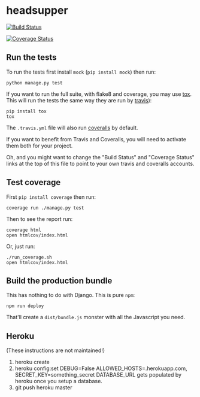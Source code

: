 headsupper
==========

[![Build Status](https://travis-ci.org/peterbe/headsupper.svg?branch=master)](https://travis-ci.org/peterbe/headsupper)

[![Coverage Status](https://coveralls.io/repos/peterbe/headsupper/badge.svg?branch=master&service=github)](https://coveralls.io/github/peterbe/headsupper?branch=master)


Run the tests
-------------

To run the tests first install `mock` (`pip install mock`) then run:

    python manage.py test

If you want to run the full suite, with flake8 and coverage, you may use
[tox](https://testrun.org/tox/latest/). This will run the tests the same way
they are run by [travis](https://travis-ci.org)):

    pip install tox
    tox

The `.travis.yml` file will also run [coveralls](https://coveralls.io) by
default.

If you want to benefit from Travis and Coveralls, you will need to activate
them both for your project.

Oh, and you might want to change the "Build Status" and "Coverage Status" links
at the top of this file to point to your own travis and coveralls accounts.


Test coverage
-------------

First `pip install coverage` then run:

    coverage run ./manage.py test

Then to see the report run:

    coverage html
    open htmlcov/index.html


Or, just run:

    ./run_coverage.sh
    open htmlcov/index.html


Build the production bundle
---------------------------

This has nothing to do with Django. This is pure `npm`:

    npm run deploy

That'll create a `dist/bundle.js` monster with all the Javascript you
need.

Heroku
------

(These instructions are not maintained!)

1. heroku create
2. heroku config:set DEBUG=False ALLOWED_HOSTS=<foobar>.herokuapp.com, SECRET_KEY=something_secret
   DATABASE_URL gets populated by heroku once you setup a database.
3. git push heroku master
